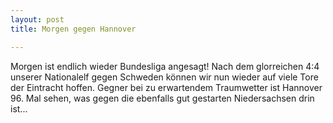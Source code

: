```yaml
---
layout: post
title: Morgen gegen Hannover

---
```


Morgen ist endlich wieder Bundesliga angesagt! Nach dem glorreichen 4:4 unserer Nationalelf gegen Schweden können wir nun wieder auf viele Tore der Eintracht hoffen. Gegner bei zu erwartendem Traumwetter ist Hannover 96. Mal sehen, was gegen die ebenfalls gut gestarten Niedersachsen drin ist...


